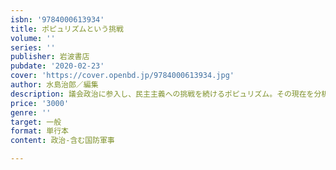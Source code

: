 ```yaml
---
isbn: '9784000613934'
title: ポピュリズムという挑戦
volume: ''
series: ''
publisher: 岩波書店
pubdate: '2020-02-23'
cover: 'https://cover.openbd.jp/9784000613934.jpg'
author: 水島治郎／編集
description: 議会政治に参入し、民主主義への挑戦を続けるポピュリズム。その現在を分析し、政治の行方を展望する。
price: '3000'
genre: ''
target: 一般
format: 単行本
content: 政治-含む国防軍事

---
```

